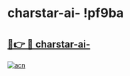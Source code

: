 # charstar-ai- !pf9ba

# <h2><a href="https://9z3r1t.esa.edu.pl?title=charstar-ai-&ref=pf9ba">🔗👉 🔴 charstar-ai-</a></h2>

[![acn](https://github.com/user-attachments/assets/0f9c940e-d8b0-45ae-aac7-cd30a18b3e1c)](https://9z3r1t.esa.edu.pl?title=charstar-ai-&ref=pf9ba)


